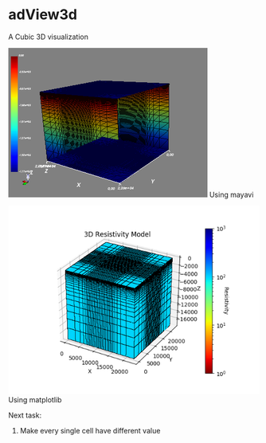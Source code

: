 # adView3d

A Cubic 3D visualization 

![alt text](screenshot/mlab.png "Using mayavi")
Using mayavi

![alt text](screenshot/plt.png "Using matplotlib")
Using matplotlib

Next task:
1. Make every single cell have different value